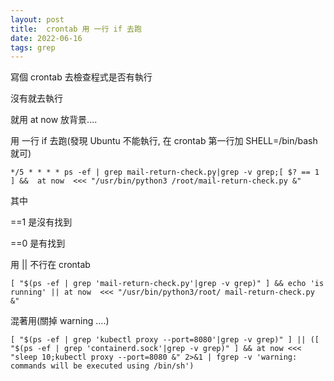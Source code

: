 ```yaml
---
layout: post
title:  crontab 用 一行 if 去跑
date: 2022-06-16
tags: grep
---
```


寫個 crontab 去檢查程式是否有執行

沒有就去執行

就用 at now 放背景....

用 一行 if 去跑(發現 Ubuntu 不能執行, 在 crontab 第一行加 SHELL=/bin/bash 就可)

```
*/5 * * * * ps -ef | grep mail-return-check.py|grep -v grep;[ $? == 1 ] &&  at now  <<< "/usr/bin/python3 /root/mail-return-check.py &"
```

其中 

==1 是沒有找到

==0 是有找到

用 || 不行在 crontab
```
[ "$(ps -ef | grep 'mail-return-check.py'|grep -v grep)" ] && echo 'is running' || at now  <<< "/usr/bin/python3/root/ mail-return-check.py &"
```

混著用(關掉 warning ....)
```
[ "$(ps -ef | grep 'kubectl proxy --port=8080'|grep -v grep)" ] || ([ "$(ps -ef | grep 'containerd.sock'|grep -v grep)" ] && at now <<< "sleep 10;kubectl proxy --port=8080 &" 2>&1 | fgrep -v 'warning: commands will be executed using /bin/sh')
```
